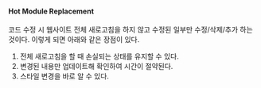 #### Hot Module Replacement
코드 수정 시 웹사이트 전체 새로고침을 하지 않고 수정된 일부만 수정/삭제/추가 하는 것이다. 이렇게 되면 아래와 같은 장점이 있다.

1. 전체 새로고침을 할 때 손실되는 상태를 유지할 수 있다.
2. 변경된 내용만 업데이트해 확인하여 시간이 절약된다.
3. 스타일 변경을 바로 알 수 있다.